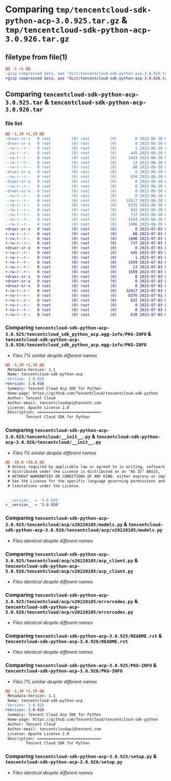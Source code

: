 # Comparing `tmp/tencentcloud-sdk-python-acp-3.0.925.tar.gz` & `tmp/tencentcloud-sdk-python-acp-3.0.926.tar.gz`

## filetype from file(1)

```diff
@@ -1 +1 @@
-gzip compressed data, was "dist/tencentcloud-sdk-python-acp-3.0.925.tar", last modified: Fri Jun 30 01:58:43 2023, max compression
+gzip compressed data, was "dist/tencentcloud-sdk-python-acp-3.0.926.tar", last modified: Mon Jul  3 00:17:34 2023, max compression
```

## Comparing `tencentcloud-sdk-python-acp-3.0.925.tar` & `tencentcloud-sdk-python-acp-3.0.926.tar`

### file list

```diff
@@ -1,19 +1,19 @@
-drwxr-xr-x   0 root         (0) root         (0)        0 2023-06-30 01:58:43.000000 tencentcloud-sdk-python-acp-3.0.925/
-drwxr-xr-x   0 root         (0) root         (0)        0 2023-06-30 01:58:43.000000 tencentcloud-sdk-python-acp-3.0.925/tencentcloud_sdk_python_acp.egg-info/
--rw-r--r--   0 root         (0) root         (0)        1 2023-06-30 01:58:43.000000 tencentcloud-sdk-python-acp-3.0.925/tencentcloud_sdk_python_acp.egg-info/dependency_links.txt
--rw-r--r--   0 root         (0) root         (0)      445 2023-06-30 01:58:43.000000 tencentcloud-sdk-python-acp-3.0.925/tencentcloud_sdk_python_acp.egg-info/SOURCES.txt
--rw-r--r--   0 root         (0) root         (0)     1659 2023-06-30 01:58:43.000000 tencentcloud-sdk-python-acp-3.0.925/tencentcloud_sdk_python_acp.egg-info/PKG-INFO
--rw-r--r--   0 root         (0) root         (0)       13 2023-06-30 01:58:43.000000 tencentcloud-sdk-python-acp-3.0.925/tencentcloud_sdk_python_acp.egg-info/top_level.txt
--rw-r--r--   0 root         (0) root         (0)       88 2023-06-30 01:58:43.000000 tencentcloud-sdk-python-acp-3.0.925/setup.cfg
-drwxr-xr-x   0 root         (0) root         (0)        0 2023-06-30 01:58:43.000000 tencentcloud-sdk-python-acp-3.0.925/tencentcloud/
--rw-r--r--   0 root         (0) root         (0)      630 2023-06-30 01:58:43.000000 tencentcloud-sdk-python-acp-3.0.925/tencentcloud/__init__.py
-drwxr-xr-x   0 root         (0) root         (0)        0 2023-06-30 01:58:43.000000 tencentcloud-sdk-python-acp-3.0.925/tencentcloud/acp/
--rw-r--r--   0 root         (0) root         (0)        0 2023-06-30 01:58:43.000000 tencentcloud-sdk-python-acp-3.0.925/tencentcloud/acp/__init__.py
-drwxr-xr-x   0 root         (0) root         (0)        0 2023-06-30 01:58:43.000000 tencentcloud-sdk-python-acp-3.0.925/tencentcloud/acp/v20220105/
--rw-r--r--   0 root         (0) root         (0)        0 2023-06-30 01:58:43.000000 tencentcloud-sdk-python-acp-3.0.925/tencentcloud/acp/v20220105/__init__.py
--rw-r--r--   0 root         (0) root         (0)    32617 2023-06-30 01:58:43.000000 tencentcloud-sdk-python-acp-3.0.925/tencentcloud/acp/v20220105/models.py
--rw-r--r--   0 root         (0) root         (0)     8376 2023-06-30 01:58:43.000000 tencentcloud-sdk-python-acp-3.0.925/tencentcloud/acp/v20220105/acp_client.py
--rw-r--r--   0 root         (0) root         (0)      832 2023-06-30 01:58:43.000000 tencentcloud-sdk-python-acp-3.0.925/tencentcloud/acp/v20220105/errorcodes.py
--rw-r--r--   0 root         (0) root         (0)      737 2023-06-30 01:58:43.000000 tencentcloud-sdk-python-acp-3.0.925/README.rst
--rw-r--r--   0 root         (0) root         (0)     1659 2023-06-30 01:58:43.000000 tencentcloud-sdk-python-acp-3.0.925/PKG-INFO
--rw-r--r--   0 root         (0) root         (0)     1006 2023-06-30 01:58:43.000000 tencentcloud-sdk-python-acp-3.0.925/setup.py
+drwxr-xr-x   0 root         (0) root         (0)        0 2023-07-03 00:17:34.000000 tencentcloud-sdk-python-acp-3.0.926/
+-rw-r--r--   0 root         (0) root         (0)       88 2023-07-03 00:17:34.000000 tencentcloud-sdk-python-acp-3.0.926/setup.cfg
+-rw-r--r--   0 root         (0) root         (0)     1006 2023-07-03 00:17:34.000000 tencentcloud-sdk-python-acp-3.0.926/setup.py
+-rw-r--r--   0 root         (0) root         (0)      737 2023-07-03 00:17:34.000000 tencentcloud-sdk-python-acp-3.0.926/README.rst
+drwxr-xr-x   0 root         (0) root         (0)        0 2023-07-03 00:17:34.000000 tencentcloud-sdk-python-acp-3.0.926/tencentcloud_sdk_python_acp.egg-info/
+-rw-r--r--   0 root         (0) root         (0)      445 2023-07-03 00:17:34.000000 tencentcloud-sdk-python-acp-3.0.926/tencentcloud_sdk_python_acp.egg-info/SOURCES.txt
+-rw-r--r--   0 root         (0) root         (0)        1 2023-07-03 00:17:34.000000 tencentcloud-sdk-python-acp-3.0.926/tencentcloud_sdk_python_acp.egg-info/dependency_links.txt
+-rw-r--r--   0 root         (0) root         (0)     1659 2023-07-03 00:17:34.000000 tencentcloud-sdk-python-acp-3.0.926/tencentcloud_sdk_python_acp.egg-info/PKG-INFO
+-rw-r--r--   0 root         (0) root         (0)       13 2023-07-03 00:17:34.000000 tencentcloud-sdk-python-acp-3.0.926/tencentcloud_sdk_python_acp.egg-info/top_level.txt
+-rw-r--r--   0 root         (0) root         (0)     1659 2023-07-03 00:17:34.000000 tencentcloud-sdk-python-acp-3.0.926/PKG-INFO
+drwxr-xr-x   0 root         (0) root         (0)        0 2023-07-03 00:17:34.000000 tencentcloud-sdk-python-acp-3.0.926/tencentcloud/
+drwxr-xr-x   0 root         (0) root         (0)        0 2023-07-03 00:17:34.000000 tencentcloud-sdk-python-acp-3.0.926/tencentcloud/acp/
+drwxr-xr-x   0 root         (0) root         (0)        0 2023-07-03 00:17:34.000000 tencentcloud-sdk-python-acp-3.0.926/tencentcloud/acp/v20220105/
+-rw-r--r--   0 root         (0) root         (0)    32617 2023-07-03 00:17:34.000000 tencentcloud-sdk-python-acp-3.0.926/tencentcloud/acp/v20220105/models.py
+-rw-r--r--   0 root         (0) root         (0)     8376 2023-07-03 00:17:34.000000 tencentcloud-sdk-python-acp-3.0.926/tencentcloud/acp/v20220105/acp_client.py
+-rw-r--r--   0 root         (0) root         (0)      832 2023-07-03 00:17:34.000000 tencentcloud-sdk-python-acp-3.0.926/tencentcloud/acp/v20220105/errorcodes.py
+-rw-r--r--   0 root         (0) root         (0)        0 2023-07-03 00:17:34.000000 tencentcloud-sdk-python-acp-3.0.926/tencentcloud/acp/v20220105/__init__.py
+-rw-r--r--   0 root         (0) root         (0)        0 2023-07-03 00:17:34.000000 tencentcloud-sdk-python-acp-3.0.926/tencentcloud/acp/__init__.py
+-rw-r--r--   0 root         (0) root         (0)      630 2023-07-03 00:17:34.000000 tencentcloud-sdk-python-acp-3.0.926/tencentcloud/__init__.py
```

### Comparing `tencentcloud-sdk-python-acp-3.0.925/tencentcloud_sdk_python_acp.egg-info/PKG-INFO` & `tencentcloud-sdk-python-acp-3.0.926/tencentcloud_sdk_python_acp.egg-info/PKG-INFO`

 * *Files 7% similar despite different names*

```diff
@@ -1,10 +1,10 @@
 Metadata-Version: 1.1
 Name: tencentcloud-sdk-python-acp
-Version: 3.0.925
+Version: 3.0.926
 Summary: Tencent Cloud Acp SDK for Python
 Home-page: https://github.com/TencentCloud/tencentcloud-sdk-python
 Author: Tencent Cloud
 Author-email: tencentcloudapi@tencent.com
 License: Apache License 2.0
 Description: ============================
         Tencent Cloud SDK for Python
```

### Comparing `tencentcloud-sdk-python-acp-3.0.925/tencentcloud/__init__.py` & `tencentcloud-sdk-python-acp-3.0.926/tencentcloud/__init__.py`

 * *Files 1% similar despite different names*

```diff
@@ -10,8 +10,8 @@
 # Unless required by applicable law or agreed to in writing, software
 # distributed under the License is distributed on an "AS IS" BASIS,
 # WITHOUT WARRANTIES OR CONDITIONS OF ANY KIND, either express or implied.
 # See the License for the specific language governing permissions and
 # limitations under the License.
 
 
-__version__ = '3.0.925'
+__version__ = '3.0.926'
```

### Comparing `tencentcloud-sdk-python-acp-3.0.925/tencentcloud/acp/v20220105/models.py` & `tencentcloud-sdk-python-acp-3.0.926/tencentcloud/acp/v20220105/models.py`

 * *Files identical despite different names*

### Comparing `tencentcloud-sdk-python-acp-3.0.925/tencentcloud/acp/v20220105/acp_client.py` & `tencentcloud-sdk-python-acp-3.0.926/tencentcloud/acp/v20220105/acp_client.py`

 * *Files identical despite different names*

### Comparing `tencentcloud-sdk-python-acp-3.0.925/tencentcloud/acp/v20220105/errorcodes.py` & `tencentcloud-sdk-python-acp-3.0.926/tencentcloud/acp/v20220105/errorcodes.py`

 * *Files identical despite different names*

### Comparing `tencentcloud-sdk-python-acp-3.0.925/README.rst` & `tencentcloud-sdk-python-acp-3.0.926/README.rst`

 * *Files identical despite different names*

### Comparing `tencentcloud-sdk-python-acp-3.0.925/PKG-INFO` & `tencentcloud-sdk-python-acp-3.0.926/PKG-INFO`

 * *Files 7% similar despite different names*

```diff
@@ -1,10 +1,10 @@
 Metadata-Version: 1.1
 Name: tencentcloud-sdk-python-acp
-Version: 3.0.925
+Version: 3.0.926
 Summary: Tencent Cloud Acp SDK for Python
 Home-page: https://github.com/TencentCloud/tencentcloud-sdk-python
 Author: Tencent Cloud
 Author-email: tencentcloudapi@tencent.com
 License: Apache License 2.0
 Description: ============================
         Tencent Cloud SDK for Python
```

### Comparing `tencentcloud-sdk-python-acp-3.0.925/setup.py` & `tencentcloud-sdk-python-acp-3.0.926/setup.py`

 * *Files identical despite different names*

